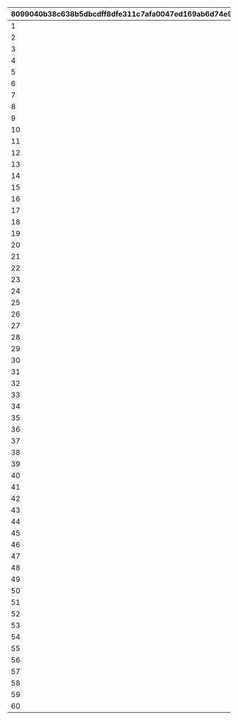 |8099040b38c638b5dbcdff8dfe311c7afa0047ed169ab6d74e9650c83df98d27|5601b507415627af5ddb4a70d27bc9a814ad064f874d77e1e6a2424f501a34b2|76ac45347a3173e5bde32d74e4587079752a8720bfa1afccbc6da328d84cfce0|6cfd02f520a00fd090f82cb5a512dbf570733412c643d9940fc47f9e882f48d8|b851d786d1e21422b6f33b7bd586a337269f3ca22e6dfba36bc1baf6d5d55b4b|
| --- | --- | --- | --- | --- |
|1|2|1|3|10201|
|2|2|2|3|10202|
|3|2|3|3|10203|
|4|2|4|10|10301|
|5|2|5|10|10302|
|6|2|6|10|10303|
|7|2|7|10|10304|
|8|2|8|20|10401|
|9|2|9|20|10402|
|10|2|10|20|10403|
|11|2|11|20|10404|
|12|2|12|20|10405|
|13|2|13|20|10406|
|14|2|14|20|10407|
|15|2|15|20|10408|
|16|2|16|20|10409|
|17|1|1|3|10701|
|18|1|2|3|10601|
|19|1|3|3|10602|
|20|1|4|3|10603|
|21|1|5|3|10604|
|22|1|6|10|11301|
|23|1|7|10|11302|
|24|1|8|10|11303|
|25|1|9|20|11401|
|26|1|10|20|11402|
|27|1|11|20|11403|
|28|1|12|20|11601|
|29|1|13|20|11602|
|30|1|14|20|11603|
|31|1|15|20|11604|
|32|1|16|20|11605|
|33|1|17|20|11606|
|34|1|18|20|11101|
|35|1|19|20|11102|
|36|1|20|20|11103|
|37|1|21|20|11701|
|38|1|22|20|11702|
|39|1|23|20|11703|
|40|3|1|3|10501|
|41|3|2|3|10502|
|42|3|3|3|10503|
|43|3|4|10|11201|
|44|3|5|10|10801|
|45|3|6|10|10802|
|46|3|7|10|10803|
|47|3|8|10|10804|
|48|3|9|20|10901|
|49|3|10|20|10902|
|50|3|11|20|10903|
|51|3|12|20|10904|
|52|3|13|20|11001|
|53|3|14|20|11002|
|54|3|15|20|11003|
|55|3|16|20|11501|
|56|3|17|20|11502|
|57|3|18|20|11503|
|58|3|19|20|11504|
|59|3|20|20|11505|
|60|3|21|20|11506|